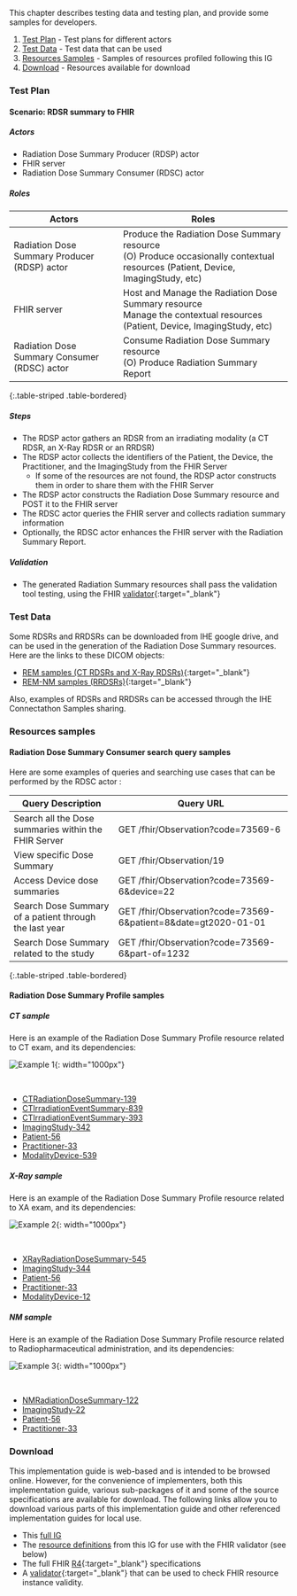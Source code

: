 This chapter describes testing data and testing plan, and provide some samples for developers.

1. [Test Plan](#testplan) - Test plans for different actors 
2. [Test Data](#testdata) - Test data that can be used
3. [Resources Samples](#samples) - Samples of resources profiled following this IG
4. [Download](#download) - Resources available for download

<a name="testplan"></a>

### Test Plan
#### Scenario: RDSR summary to FHIR
##### Actors

* Radiation Dose Summary Producer (RDSP) actor
* FHIR server
* Radiation Dose Summary Consumer (RDSC) actor

##### Roles

| Actors | Roles |
|--------------------------|-----------------------|
| Radiation Dose Summary Producer (RDSP) actor| Produce the Radiation Dose Summary resource <br/> (O) Produce occasionally contextual resources  (Patient, Device, ImagingStudy, etc) |
| FHIR server | Host and Manage the Radiation Dose Summary resource <br/> Manage the contextual resources (Patient, Device, ImagingStudy, etc)|
|Radiation Dose Summary Consumer (RDSC) actor | Consume Radiation Dose Summary resource <br/> (O) Produce Radiation Summary Report |
{:.table-striped .table-bordered}

##### Steps

* The RDSP actor gathers an RDSR from an irradiating modality (a CT RDSR, an X-Ray RDSR or an RRDSR)
* The RDSP actor collects the identifiers of the Patient, the Device, the Practitioner, and the ImagingStudy from the FHIR Server
    * If some of the resources are not found, the RDSP actor constructs them in order to share them with the FHIR Server
* The RDSP actor constructs the Radiation Dose Summary resource and POST it to the FHIR server
* The RDSC actor queries the FHIR server and collects radiation summary information
* Optionally, the RDSC actor enhances the FHIR server with the Radiation Summary Report.

##### Validation

* The generated Radiation Summary resources shall pass the validation tool testing, using the FHIR [validator](https://fhir.github.io/latest-ig-validator/org.hl7.fhir.validator.jar){:target="_blank"}

<a name="testdata"></a>

### Test Data
Some RDSRs and RRDSRs can be downloaded from IHE google drive, and can be used in the generation of the Radiation Dose Summary resources. Here are the links to these DICOM objects:
* [REM samples (CT RDSRs and X-Ray RDSRs)](https://drive.google.com/drive/u/0/folders/1M3OLxdHU25q8vNKQSr-O3Aip__YOYly0){:target="_blank"}
* [REM-NM samples (RRDSRs)](https://drive.google.com/drive/u/0/folders/1fE1BGXQDhqjzTbESt38qtiJ1Q7Js6Gg3){:target="_blank"}

Also, examples of RDSRs and RRDSRs can be accessed through the IHE Connectathon Samples sharing.

<a name="samples"></a>

### Resources samples
#### Radiation Dose Summary Consumer search query samples

Here are some examples of queries and searching use cases that can be performed by the RDSC actor :

| Query Description | Query URL |
|-------------------|--------------------------------------------------------------|
| Search all the Dose summaries within the FHIR Server | GET /fhir/Observation?code=73569-6 |
| View specific Dose Summary | GET /fhir/Observation/19 |
| Access Device dose summaries | GET /fhir/Observation?code=73569-6&device=22  |
| Search Dose Summary of a patient through the last year | GET /fhir/Observation?code=73569-6&patient=8&date=gt2020-01-01 |
| Search Dose Summary related to the study | GET /fhir/Observation?code=73569-6&part-of=1232 |
{:.table-striped .table-bordered}


#### Radiation Dose Summary Profile samples
##### CT sample
Here is an example of the Radiation Dose Summary Profile resource related to CT exam, and its dependencies:

![Example 1](./example1.png){: width="1000px"}

<br clear="all" />

* [CTRadiationDoseSummary-139](Observation-139.html)
* [CTIrradiationEventSummary-839](Observation-839.html)
* [CTIrradiationEventSummary-393](Observation-393.html)
* [ImagingStudy-342](ImagingStudy-342.html)
* [Patient-56](Patient-56.html)
* [Practitioner-33](Practitioner-33.html)
* [ModalityDevice-539](Device-539.html)

##### X-Ray sample
Here is an example of the Radiation Dose Summary Profile resource related to XA exam, and its dependencies:

![Example 2](./example2.png){: width="1000px"}

<br clear="all" />

* [XRayRadiationDoseSummary-545](Observation-545.html)
* [ImagingStudy-344](ImagingStudy-344.html)
* [Patient-56](Patient-56.html)
* [Practitioner-33](Practitioner-33.html)
* [ModalityDevice-12](Device-12.html)

##### NM sample
Here is an example of the Radiation Dose Summary Profile resource related to Radiopharmaceutical administration, and its dependencies:

![Example 3](./example3.png){: width="1000px"}

<br clear="all" />

* [NMRadiationDoseSummary-122](Observation-122.html)
* [ImagingStudy-22](ImagingStudy-22.html)
* [Patient-56](Patient-56.html)
* [Practitioner-33](Practitioner-33.html)


<a name="download"></a>

### Download

This implementation guide is web-based and is intended to be browsed online. However, for the convenience of implementers, both this implementation guide, various sub-packages of it and some of the source specifications are available for download. The following links allow you to download various parts of this implementation guide and other referenced implementation guides for local use.

*   This [full IG](full-ig.zip)
*   The [resource definitions](definitions.json.zip) from this IG for use with the FHIR validator (see below)
*   The full FHIR [R4](http://hl7.org/fhir/R4/fhir-spec.zip){:target="_blank"} specifications
*   A [validator](https://fhir.github.io/latest-ig-validator/org.hl7.fhir.validator.jar){:target="_blank"} that can be used to check FHIR resource instance validity.


